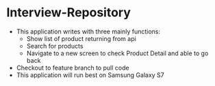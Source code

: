 # Interview-Repository
- This application writes with three mainly functions: 
  + Show list of product returning from api
  + Search for products
  + Navigate to a new screen to check Product Detail and able to go back
- Checkout to feature branch to pull code
- This application will run best on Samsung Galaxy S7
